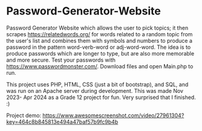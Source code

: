 # Password-Generator-Website
Password Generator Website which allows the user to pick topics; it then scrapes https://relatedwords.org/ for words related to a random topic from the user's list and combines them with symbols and numbers to produce a password in the pattern word-verb-word or adj-word-word. The idea is to produce passwords which are longer to type, but are also more memorable and more secure. Test your passwords with https://www.passwordmonster.com/. Download files and open Main.php to run.

This project uses PHP, HTML, CSS (just a bit of bootstrap), and SQL, and was run on an Apache server during development.
This was made Nov 2023- Apr 2024 as a Grade 12 project for fun. Very surprised that I finished. :)

Project demo: https://www.awesomescreenshot.com/video/27961304?key=464c8b845813e494a47baf57b9fc9b4b

